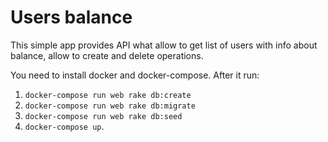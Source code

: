 # Users balance

This simple app provides API what allow to get list of users with info about balance, allow to create and delete operations.

You need to install docker and docker-compose. After it run:
1. `docker-compose run web rake db:create`
2. `docker-compose run web rake db:migrate`
3. `docker-compose run web rake db:seed`
4. `docker-compose up`.
